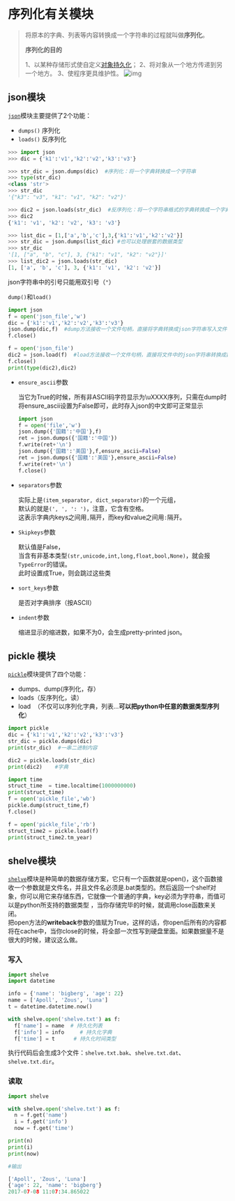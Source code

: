 # 序列化有关模块

> 将原本的字典、列表等内容转换成一个字符串的过程就叫做**序列化**。
> 
> **序列化的目的**
> 
> 1、以某种存储形式使自定义[对象持久化](https://baike.baidu.com/item/%E5%AF%B9%E8%B1%A1%E6%8C%81%E4%B9%85%E5%8C%96)；
> 2、将对象从一个地方传递到另一个地方。
> 3、使程序更具维护性。
> ![img](../.vuepress/public/img/json1.jpg)

## json模块

[`json`](https://docs.python.org/zh-cn/3/library/json.html)模块主要提供了2个功能：

- `dumps()` 序列化
- `loads()` 反序列化

```python
>>> import json
>>> dic = {'k1':'v1','k2':'v2','k3':'v3'}

>>> str_dic = json.dumps(dic)  #序列化：将一个字典转换成一个字符串
>>> type(str_dic)
<class 'str'>
>>> str_dic
'{"k3": "v3", "k1": "v1", "k2": "v2"}'

>>> dic2 = json.loads(str_dic)  #反序列化：将一个字符串格式的字典转换成一个字典
>>> dic2
{'k1': 'v1', 'k2': 'v2', 'k3': 'v3'}

>>> list_dic = [1,['a','b','c'],3,{'k1':'v1','k2':'v2'}]
>>> str_dic = json.dumps(list_dic) #也可以处理嵌套的数据类型 
>>> str_dic
'[1, ["a", "b", "c"], 3, {"k1": "v1", "k2": "v2"}]'
>>> list_dic2 = json.loads(str_dic)
[1, ['a', 'b', 'c'], 3, {'k1': 'v1', 'k2': 'v2'}]
```

json字符串中的引号只能用双引号（`"`）

`dump()`和`load()`

```python
import json
f = open('json_file','w')
dic = {'k1':'v1','k2':'v2','k3':'v3'}
json.dump(dic,f)  #dump方法接收一个文件句柄，直接将字典转换成json字符串写入文件
f.close()

f = open('json_file')
dic2 = json.load(f)  #load方法接收一个文件句柄，直接将文件中的json字符串转换成数据结构返回
f.close()
print(type(dic2),dic2)
```

- `ensure_ascii`参数
  
  当它为True的时候，所有非ASCII码字符显示为\uXXXX序列，只需在dump时将ensure_ascii设置为False即可，此时存入json的中文即可正常显示
  
  ```python
  import json
  f = open('file','w')
  json.dump({'国籍':'中国'},f)
  ret = json.dumps({'国籍':'中国'})
  f.write(ret+'\n')
  json.dump({'国籍':'美国'},f,ensure_ascii=False)
  ret = json.dumps({'国籍':'美国'},ensure_ascii=False)
  f.write(ret+'\n')
  f.close()
  ```

- `separators`参数
  
  实际上是`(item_separator, dict_separator)`的一个元组，    
  默认的就是`(', ', ': ')`，注意，它含有空格。    
  这表示字典内keys之间用`,`隔开，而key和value之间用`:`隔开。

- `Skipkeys`参数
  
  默认值是False，    
  当含有非基本类型`(str,unicode,int,long,float,bool,None)`，就会报`TypeError`的错误。    
  此时设置成True，则会跳过这些类

- `sort_keys`参数
  
  是否对字典排序（按ASCII）

- `indent`参数
  
  缩进显示的缩进数，如果不为0，会生成pretty-printed json。

## pickle 模块

[`pickle`](https://docs.python.org/zh-cn/3/library/pickle.html)模块提供了四个功能：

- dumps、dump(序列化，存）
- loads（反序列化，读）
- load  （不仅可以序列化字典，列表...**可以把python中任意的数据类型序列化**） 

```python
import pickle
dic = {'k1':'v1','k2':'v2','k3':'v3'}
str_dic = pickle.dumps(dic)
print(str_dic)  #一串二进制内容

dic2 = pickle.loads(str_dic)
print(dic2)    #字典

import time
struct_time  = time.localtime(1000000000)
print(struct_time)
f = open('pickle_file','wb')
pickle.dump(struct_time,f)
f.close()

f = open('pickle_file','rb')
struct_time2 = pickle.load(f)
print(struct_time2.tm_year)
```

## shelve模块

[`shelve`](https://docs.python.org/zh-cn/3/library/shelve.html)模块是种简单的数据存储方案，它只有一个函数就是open()，这个函数接收一个参数就是文件名，并且文件名必须是.bat类型的。然后返回一个shelf对象，你可以用它来存储东西，它就像一个普通的字典，key必须为字符串，而值可以是python所支持的数据类型 ，当你存储完毕的时候，就调用close函数来关闭。  
把open方法的**writeback**参数的值赋为True，这样的话，你open后所有的内容都将在cache中，当你close的时候，将全部一次性写到硬盘里面。如果数据量不是很大的时候，建议这么做。

### 写入

```python
import shelve
import datetime

info = {'name': 'bigberg', 'age': 22}
name = ['Apoll', 'Zous', 'Luna']
t = datetime.datetime.now()

with shelve.open('shelve.txt') as f:
  f['name'] = name  # 持久化列表
  f['info'] = info     # 持久化字典
  f['time'] = t      # 持久化时间类型
```

执行代码后会生成3个文件：`shelve.txt.bak`、`shelve.txt.dat`、`shelve.txt.dir`。 

### 读取

```python
import shelve

with shelve.open('shelve.txt') as f:
  n = f.get('name')
  i = f.get('info')
  now = f.get('time')

print(n)
print(i)
print(now)

#输出

['Apoll', 'Zous', 'Luna']
{'age': 22, 'name': 'bigberg'}
2017-07-08 11:07:34.865022
```
